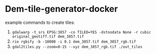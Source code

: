 # Dem-tile-generator-docker


example commands to create tiles:

1. ```gdalwarp -t_srs EPSG:3857 -co TILED=YES -dstnodata None -r cubic original_geotiff.tif dem_3857.tif```
2. ```rio rgbify -b -10000 -i 0.1 dem_3857.tif dem_3857_rgb.tif```
3. ```gdal2tiles.py --zoom=0-15 --xyz dem_3857_rgb.tif ./out_tiles```
